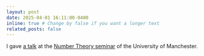 ```yaml
---
layout: post
date: 2025-04-01 16:11:00-0400
inline: true # Change by false if you want a longer text
related_posts: false
---
```


I gave <a  href="https://alvarogohe.github.io/projects/intersections_of_the_automorphism_and_p-rank_strata/">a talk</a> at the <a href="https://www.maths.manchester.ac.uk/research/expertise/number-theory/#seminars">Number Theory seminar</a> of the University of Manchester.
